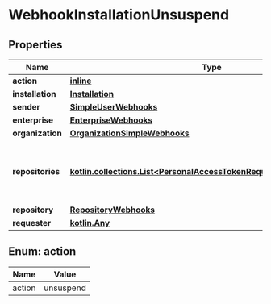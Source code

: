 
# WebhookInstallationUnsuspend

## Properties
Name | Type | Description | Notes
------------ | ------------- | ------------- | -------------
**action** | [**inline**](#Action) |  | 
**installation** | [**Installation**](Installation.md) |  | 
**sender** | [**SimpleUserWebhooks**](SimpleUserWebhooks.md) |  | 
**enterprise** | [**EnterpriseWebhooks**](EnterpriseWebhooks.md) |  |  [optional]
**organization** | [**OrganizationSimpleWebhooks**](OrganizationSimpleWebhooks.md) |  |  [optional]
**repositories** | [**kotlin.collections.List&lt;PersonalAccessTokenRequestRepositoriesInner&gt;**](PersonalAccessTokenRequestRepositoriesInner.md) | An array of repository objects that the installation can access. |  [optional]
**repository** | [**RepositoryWebhooks**](RepositoryWebhooks.md) |  |  [optional]
**requester** | [**kotlin.Any**](.md) |  |  [optional]


<a id="Action"></a>
## Enum: action
Name | Value
---- | -----
action | unsuspend



